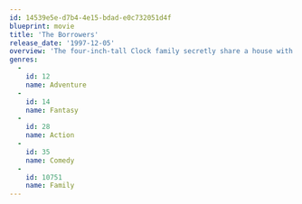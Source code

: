 ```yaml
---
id: 14539e5e-d7b4-4e15-bdad-e0c732051d4f
blueprint: movie
title: 'The Borrowers'
release_date: '1997-12-05'
overview: 'The four-inch-tall Clock family secretly share a house with the normal-sized Lender family, "borrowing" such items as thread, safety pins, batteries and scraps of food. However, their peaceful co-existence is disturbed when evil lawyer Ocious P. Potter steals the will granting title to the house, which he plans to demolish in order to build apartments. The Lenders are forced to move, and the Clocks face the risk of being exposed to the normal-sized world.'
genres:
  -
    id: 12
    name: Adventure
  -
    id: 14
    name: Fantasy
  -
    id: 28
    name: Action
  -
    id: 35
    name: Comedy
  -
    id: 10751
    name: Family
---
```

